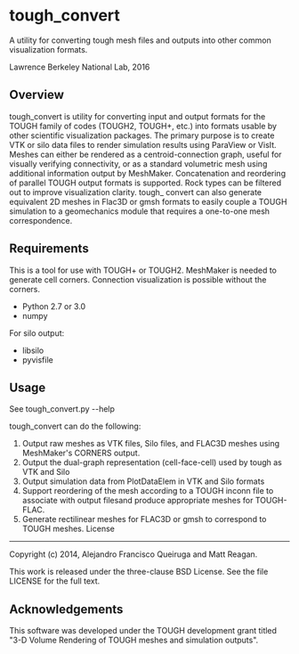 tough\_convert
=============

A utility for converting tough mesh files and outputs into other common visualization formats.

Lawrence Berkeley National Lab, 2016

Overview
--------

tough\_convert is utility for converting input and output formats for the TOUGH family of codes (TOUGH2, TOUGH+, etc.) into formats usable by other scientific visualization packages. The primary purpose is to create VTK or silo data files to render simulation results using ParaView or VisIt. Meshes can either be rendered as a centroid-connection graph, useful for visually verifying connectivity, or as a standard volumetric mesh using additional information output by MeshMaker. Concatenation and reordering of parallel TOUGH output formats is supported. Rock types can be filtered out to improve visualization clarity. tough\_ convert can also generate equivalent 2D meshes in Flac3D or gmsh formats to easily couple a TOUGH simulation to a geomechanics module that requires a one-to-one mesh correspondence.

Requirements
------------

This is a tool for use with TOUGH+ or TOUGH2. MeshMaker is needed to generate cell corners. Connection visualization is
possible without the corners.

- Python 2.7 or 3.0
- numpy

For silo output:

- libsilo
- pyvisfile

Usage
-----

See tough\_convert.py --help

tough_convert can do the following:

1. Output raw meshes as VTK files, Silo files, and FLAC3D meshes using MeshMaker's CORNERS output.
2. Output the dual-graph representation (cell-face-cell) used by tough as VTK and Silo
3. Output simulation data from PlotDataElem in VTK and Silo formats
4. Support reordering of the mesh according to a TOUGH inconn file to associate with output filesand
produce appropriate meshes for TOUGH-FLAC.
5. Generate rectilinear meshes for FLAC3D or gmsh to correspond to TOUGH meshes.
License
-------

Copyright (c) 2014, Alejandro Francisco Queiruga and Matt Reagan.

This work is released under the three-clause BSD License. See the file LICENSE for the full text.


Acknowledgements
----------------

This software was developed under the TOUGH development grant titled "3-D Volume Rendering of TOUGH meshes and simulation outputs".
